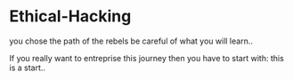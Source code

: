 # Ethical-Hacking
you chose the path of the rebels be careful of what you will learn..

If you really want to entreprise this journey then you have to start with: this is a start..
